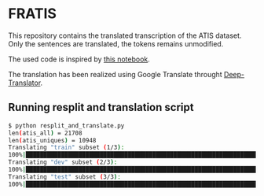 # FRATIS

This repository contains the translated transcription of the ATIS dataset. Only the sentences are translated, the tokens remains unmodified.

The used code is inspired by [this notebook](https://www.kaggle.com/code/siddhadev/atis-dataset-clean-re-split-kernel/notebook).

The translation has been realized using Google Translate throught [Deep-Translator](https://github.com/nidhaloff/deep-translator).

## Running resplit and translation script

```bash
$ python resplit_and_translate.py
len(atis_all) = 21708
len(atis_uniques) = 10948
Translating "train" subset (1/3):
100%|████████████████████████████████████████████████████████████████████| 8671/8671 [1:02:30<00:00,  2.31it/s] 
Translating "dev" subset (2/3):
100%|██████████████████████████████████████████████████████████████████████| 1152/1152 [05:36<00:00,  3.43it/s] 
Translating "test" subset (3/3):
100%|██████████████████████████████████████████████████████████████████████| 1125/1125 [04:24<00:00,  4.25it/s]
```
